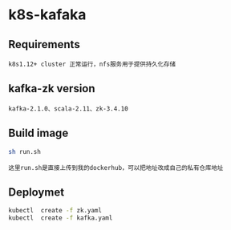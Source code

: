 # k8s-kafaka

## Requirements

```
k8s1.12+ cluster 正常运行，nfs服务用于提供持久化存储
```

## kafka-zk version

```
kafka-2.1.0、scala-2.11、zk-3.4.10
```

## Build image

```bash
sh run.sh
```
```
这里run.sh是直接上传到我的dockerhub，可以把地址改成自己的私有仓库地址
```
## Deploymet

```bash
kubectl  create -f zk.yaml
kubectl  create -f kafka.yaml
```
